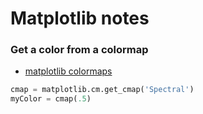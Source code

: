 # Matplotlib notes

### Get a color from a colormap

* [matplotlib colormaps](https://matplotlib.org/stable/tutorials/colors/colormaps.html)

```py
cmap = matplotlib.cm.get_cmap('Spectral')
myColor = cmap(.5)
```

